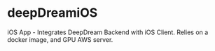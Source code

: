 # deepDreamiOS
iOS App - Integrates DeepDream Backend with iOS Client.
Relies on a docker image, and GPU AWS server. 
